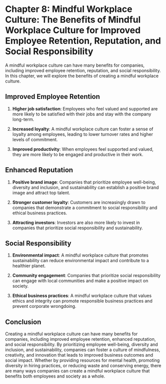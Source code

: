 Chapter 8: Mindful Workplace Culture: The Benefits of Mindful Workplace Culture for Improved Employee Retention, Reputation, and Social Responsibility
======================================================================================================================================================

A mindful workplace culture can have many benefits for companies, including improved employee retention, reputation, and social responsibility. In this chapter, we will explore the benefits of creating a mindful workplace culture.

Improved Employee Retention
---------------------------

1. **Higher job satisfaction**: Employees who feel valued and supported are more likely to be satisfied with their jobs and stay with the company long-term.

2. **Increased loyalty**: A mindful workplace culture can foster a sense of loyalty among employees, leading to lower turnover rates and higher levels of commitment.

3. **Improved productivity**: When employees feel supported and valued, they are more likely to be engaged and productive in their work.

Enhanced Reputation
-------------------

1. **Positive brand image**: Companies that prioritize employee well-being, diversity and inclusion, and sustainability can establish a positive brand image and attract top talent.

2. **Stronger customer loyalty**: Customers are increasingly drawn to companies that demonstrate a commitment to social responsibility and ethical business practices.

3. **Attracting investors**: Investors are also more likely to invest in companies that prioritize social responsibility and sustainability.

Social Responsibility
---------------------

1. **Environmental impact**: A mindful workplace culture that promotes sustainability can reduce environmental impact and contribute to a healthier planet.

2. **Community engagement**: Companies that prioritize social responsibility can engage with local communities and make a positive impact on society.

3. **Ethical business practices**: A mindful workplace culture that values ethics and integrity can promote responsible business practices and prevent corporate wrongdoing.

Conclusion
----------

Creating a mindful workplace culture can have many benefits for companies, including improved employee retention, enhanced reputation, and social responsibility. By prioritizing employee well-being, diversity and inclusion, and sustainability, companies can foster a culture of mindfulness, creativity, and innovation that leads to improved business outcomes and social impact. Whether by providing resources for mental health, promoting diversity in hiring practices, or reducing waste and conserving energy, there are many ways companies can create a mindful workplace culture that benefits both employees and society as a whole.
